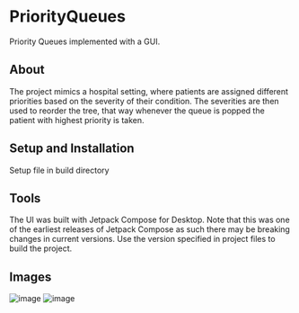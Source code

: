 # PriorityQueues
Priority Queues implemented with a GUI.

## About
The project mimics a hospital setting, where patients are assigned different priorities based on the severity of their condition.
The severities are then used to reorder the tree, that way whenever the queue is popped the patient with highest priority is taken.

## Setup and Installation
Setup file in build directory

## Tools
The UI was built with Jetpack Compose for Desktop. Note that this was one of the earliest releases of Jetpack Compose as such there may be breaking changes in current versions. Use the version specified in project files to build the project.

## Images
![image](https://user-images.githubusercontent.com/37118417/173668073-997e25aa-198f-45a9-867b-c60f37cdc4b6.png)
![image](https://user-images.githubusercontent.com/37118417/173668444-4402b5e9-5a91-43f1-96ee-eb141b6796bb.png)
